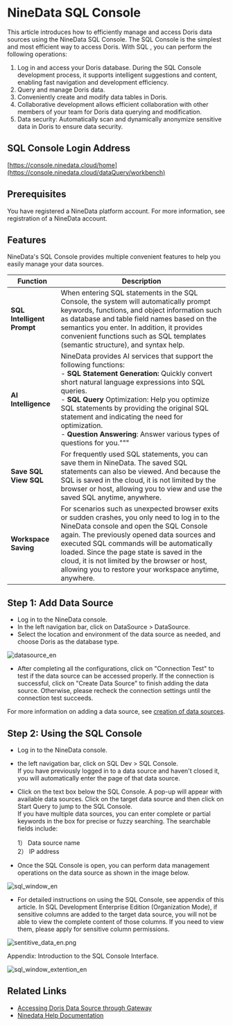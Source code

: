 # NineData SQL Console

This article introduces how to efficiently manage and access Doris data sources using the NineData SQL Console. The SQL Console is the simplest and most efficient way to access Doris. With SQL , you can perform the following operations:<br>
1. Log in and access your Doris database. During the SQL Console development process, it supports intelligent suggestions and content, enabling fast navigation and development efficiency.<br>
2. Query and manage Doris data.<br>
3. Conveniently create and modify data tables in Doris.<br>
4. Collaborative development allows efficient collaboration with other members of your team for Doris data querying and modification.<br>
5. Data security: Automatically scan and dynamically anonymize sensitive data in Doris to ensure data security.<br>

## SQL Console Login Address
[https://console.ninedata.cloud/home](https://console.ninedata.cloud/dataQuery/workbench)

## Prerequisites

You have registered a NineData platform account. For more information, see registration of a NineData account.

## Features

NineData's SQL Console provides multiple convenient features to help you easily manage your data sources.<br>

**Function**  | **Description**
------------- | -------------
**SQL Intelligent Prompt** | When entering SQL statements in the SQL Console, the system will automatically prompt keywords, functions, and object information such as database and table field names based on the semantics you enter. In addition, it provides convenient functions such as SQL templates (semantic structure), and syntax help.
**AI Intelligence** | NineData provides AI services that support the following functions: <br>- **SQL Statement Generation:** Quickly convert short natural language expressions into SQL queries.<br>- **SQL Query** Optimization: Help you optimize SQL statements by providing the original SQL statement and indicating the need for optimization.<br>- **Question Answering**: Answer various types of questions for you."""
**Save SQL <br> View SQL** | For frequently used SQL statements, you can save them in NineData. The saved SQL statements can also be viewed. And because the SQL is saved in the cloud, it is not limited by the browser or host, allowing you to view and use the saved SQL anytime, anywhere.
**Workspace Saving** | For scenarios such as unexpected browser exits or sudden crashes, you only need to log in to the NineData console and open the SQL Console again. The previously opened data sources and executed SQL commands will be automatically loaded. Since the page state is saved in the cloud, it is not limited by the browser or host, allowing you to restore your workspace anytime, anywhere.


## Step 1: Add Data Source


* Log in to the NineData console. 
* In the left navigation bar, click on DataSource > DataSource.
* Select the location and environment of the data source as needed, and choose Doris as the database type.


![datasource_en](/images/ninedata/datasource.png)


*  After completing all the configurations, click on "Connection Test" to test if the data source can be accessed properly. If the connection is successful, click on "Create Data Source" to finish adding the data source. Otherwise, please recheck the connection settings until the connection test succeeds.<br>

For more information on adding a data source, see [creation of data sources](https://docs.ninedata.cloud/en/configuration/datasource).

## Step 2: Using the SQL Console
*  Log in to the NineData console. 
*  the left navigation bar, click on SQL Dev > SQL Console.<br>
If you have previously logged in to a data source and haven't closed it, you will automatically enter the page of that data source.
* Click on the text box below the SQL Console. A pop-up will appear with available data sources. Click on the target data source and then click on Start Query to jump to the SQL Console.<br/>
If you have multiple data sources, you can enter complete or partial keywords in the box for precise or fuzzy searching. The searchable fields include:<br>

	1）  Data source name <br>
	2）    IP address

* Once the SQL Console is open, you can perform data management operations on the data source as shown in the image below.

![sql_window_en](/images/ninedata/sql_window_en.png)

* For detailed instructions on using the SQL Console, see appendix of this article.
In SQL Development Enterprise Edition (Organization Mode), if sensitive columns are added to the target data source, you will not be able to view the complete content of those columns. If you need to view them, please apply for sensitive column permissions.

![sentitive_data_en.png](/images/ninedata/sentitive_data_en.png)

Appendix: Introduction to the SQL Console Interface.

![sql_window_extention_en](/images/ninedata/sql_window_extention_en.png)


## Related Links
- [Accessing Doris Data Source through Gateway]()
- [Ninedata Help Documentation](https://docs.ninedata.cloud/en/)
